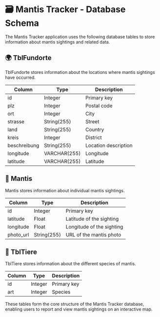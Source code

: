 # 🗃️ Mantis Tracker - Database Schema

The Mantis Tracker application uses the following database tables to store information about mantis sightings and related data.

## 🌍 TblFundorte

TblFundorte stores information about the locations where mantis sightings have occurred.

| Column       | Type          | Description               |
|--------------|---------------|---------------------------|
| id           | Integer       | Primary key               |
| plz          | Integer       | Postal code               |
| ort          | Integer       | City                      |
| strasse      | String(255)   | Street                    |
| land         | String(255)   | Country                   |
| kreis        | Integer       | District                  |
| beschreibung | String(255)   | Location description      |
| longitude    | VARCHAR(255)  | Longitude                 |
| latitude     | VARCHAR(255)  | Latitude                  |

## 🦗 Mantis

Mantis stores information about individual mantis sightings.

| Column    | Type        | Description                   |
|-----------|-------------|-------------------------------|
| id        | Integer     | Primary key                   |
| latitude  | Float       | Latitude of the sighting      |
| longitude | Float       | Longitude of the sighting     |
| photo_url | String(255) | URL of the mantis photo       |

## 🐾 TblTiere

TblTiere stores information about the different species of mantis.

| Column | Type    | Description     |
|--------|---------|-----------------|
| id     | Integer | Primary key     |
| art    | Integer | Species         |

These tables form the core structure of the Mantis Tracker database, enabling users to report and view mantis sightings on an interactive map.

